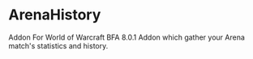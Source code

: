 # ArenaHistory
Addon For World of Warcraft BFA 8.0.1
Addon which gather your Arena match's statistics and history.
